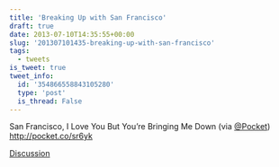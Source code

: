 ```yaml
---
title: 'Breaking Up with San Francisco'
draft: true
date: 2013-07-10T14:35:55+00:00
slug: '201307101435-breaking-up-with-san-francisco'
tags:
  - tweets
is_tweet: true
tweet_info:
  id: '354866558843105280'
  type: 'post'
  is_thread: False
---
```




San Francisco, I Love You But You’re Bringing Me Down (via [@Pocket](https://x.com/Pocket)) <http://pocket.co/sr6yk>

[Discussion](https://x.com/sytelus/status/354866558843105280)
